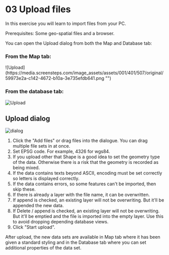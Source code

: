 # 03 Upload files
In this exercise you will learn to import files from your PC.

Prerequisites: Some geo-spatial files and a browser.

You can open the Upload dialog from both the Map and Database tab:

### From the Map tab:
<div>![Upload](https://media.screensteps.com/image_assets/assets/001/401/507/original/59973e2a-c142-4672-b10a-3e735efdb641.png "")</div>

### From the database tab:
![Upload](https://media.screensteps.com/image_assets/assets/001/401/505/original/30dccc80-ae6c-4d57-9e5c-055aadab2016.png "")

## Upload dialog
![dialog](https://media.screensteps.com/image_assets/assets/001/401/509/original/ee0b673b-c1d6-4e7b-9d1d-854015feb470.png)

1. Click the "Add files" or drag files into the dialogue. You can drag multiple file sets in at once.   
2. Set EPSG code. For example, 4326 for wgs84.
3. If you upload other that Shape is a good idea to set the geometry type of the data. Otherwise there is a risk that the geometry is recorded as being mixed.
4. If the data contains texts beyond ASCII, encoding must be set correctly so letters is displayed correctly.
5. If the data contains errors, so some features can't be imported, then skip these.
6. If there is already a layer with the file name, it can be overwritten.
7. If append is checked, an existing layer will not be overwriting. But it'll be appended the new data.
8. If Delete / append is checked, an existing layer will not be overwriting. But it'll be emptied and the file is imported into the empty layer. Use this to avoid dropping depending database views.
9. Click "Start upload".

After upload, the new data sets are available in Map tab where it has been given a standard styling and in the Database tab where you can set additional properties of the data set.
